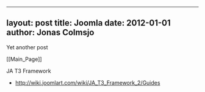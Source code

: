 
---
layout: post
title: Joomla
date: 2012-01-01
author: Jonas Colmsjo
---

Yet another post





[[Main_Page]]

JA T3 Framework

* http://wiki.joomlart.com/wiki/JA_T3_Framework_2/Guides
